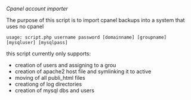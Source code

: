 *Cpanel account importer*

The purpose of this script is to import cpanel backups into a system that uses no cpanel

	usage: script.php username password [domainname] [groupname] [mysqluser] [mysqlpass]

this script currently only supports:
- creation of users and assigning to a grou
- creation of apache2 host file and symlinking it to active
- moving of all publi_html files
- creationg of log directories
- creation of mysql dbs and users
